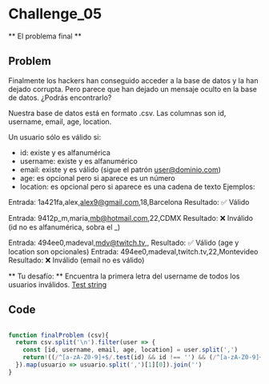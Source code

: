 # Challenge_05
** El problema final **

## Problem

Finalmente los hackers han conseguido acceder a la base de datos y la han dejado corrupta. Pero parece que han dejado un mensaje oculto en la base de datos. ¿Podrás encontrarlo?

Nuestra base de datos está en formato .csv. Las columnas son id, username, email, age, location.

Un usuario sólo es válido si:

- id: existe y es alfanumérica
- username: existe y es alfanumérico
- email: existe y es válido (sigue el patrón user@dominio.com)
- age: es opcional pero si aparece es un número
- location: es opcional pero si aparece es una cadena de texto
Ejemplos:

Entrada: 1a421fa,alex,alex9@gmail.com,18,Barcelona
Resultado: ✅ Válido

Entrada: 9412p_m,maria,mb@hotmail.com,22,CDMX
Resultado: ❌ Inválido (id no es alfanumérica, sobra el _)

Entrada: 494ee0,madeval,mdv@twitch.tv,,
Resultado: ✅ Válido (age y location son opcionales)
Entrada: 494ee0,madeval,twitch.tv,22,Montevideo
Resultado: ❌ Inválido (email no es válido)

** Tu desafío: **
 Encuentra la primera letra del username de todos los usuarios inválidos.
[Test string](https://codember.dev/data/database_attacked.txt)

## Code

```javascript

function finalProblem (csv){
  return csv.split('\n').filter(user => {
    const [id, username, email, age, location] = user.split(',')
  	return!((/^[a-zA-Z0-9]+$/.test(id) && id !== '') && (/^[a-zA-Z0-9]+$/.test(username) && username !== '') && (/^[^\s@]+@[^\s@]+\.[^\s@]+$/.test(email) && email !== '') && (!isNaN(age) || age === '') && (isNaN(location) || location === ''))
  }).map(usuario => usuario.split(',')[1][0]).join('')
}
               
```
